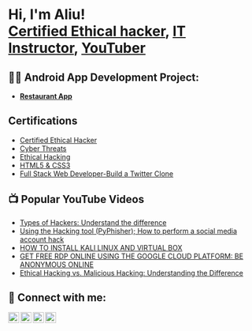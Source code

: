 <h1>Hi, I'm Aliu! <br/><a href="https://github.com/Hackedroid">Certified Ethical hacker</a>, <a href="https://www.linkedin.com/in/sanusi-aliu-a8425738">IT Instructor</a>, <a href="https://www.youtube.com/@pyruvatetechnologies?sub_confirmation=1">YouTuber</a></h1>

<h2>👨‍💻 Android App Development Project:</h2>

- [<b>Restaurant App</b>](https://play.google.com/store/apps/details?id=com.app_jeunky380.layout&hl=en&gl=US)

<h2> Certifications </h2>

- [Certified Ethical Hacker](https://drive.google.com/file/d/1oRmx2qjbMqrEgb2Yp1VKULH_HH7b87hP/view?usp=sharing)
- [Cyber Threats](https://drive.google.com/file/d/1B2Ve-y5sXeQSO9pA5v3_bBJmyIXTVjmC/view?usp=sharing)
- [Ethical Hacking](https://www.futurelearn.com/certificates/8spu36l)
- [HTML5 & CSS3](https://www.pirple.com/certificates/nr9bnutm9q)
- [Full Stack Web Developer-Build a Twitter Clone](https://earnandexcel.thinkific.com/certificates/hi0whufzqh)

<h2>📺 Popular YouTube Videos</h2>

- [Types of Hackers: Understand the difference](https://www.youtube.com/watch?v=xeltraaLkuA)
- [Using the Hacking tool (PyPhisher); How to perform a social media account hack](https://www.youtube.com/watch?v=qtaRVjSW8fc)
- [HOW TO INSTALL KALI LINUX AND VIRTUAL BOX](https://www.youtube.com/watch?v=nkYcbqZV6Ck)
- [GET FREE RDP ONLINE USING THE GOOGLE CLOUD PLATFORM: BE ANONYMOUS ONLINE](https://www.youtube.com/watch?v=58R6-JX6BuM)
- [Ethical Hacking vs. Malicious Hacking: Understanding the Difference](https://www.youtube.com/watch?v=EoG7VBU0JjU)



<h2> 🤳 Connect with me:</h2>

[<img align="left" alt="JoshMadakor | YouTube" width="22px" src="https://cdn.jsdelivr.net/npm/simple-icons@v3/icons/youtube.svg" />][youtube]
[<img align="left" alt="JoshMadakor | Twitter" width="22px" src="https://cdn.jsdelivr.net/npm/simple-icons@v3/icons/tiktok.svg" />][tiktok]
[<img align="left" alt="JoshMadakor | LinkedIn" width="22px" src="https://cdn.jsdelivr.net/npm/simple-icons@v3/icons/linkedin.svg" />][linkedin]
[<img align="left" alt="JoshMadakor | Instagram" width="22px" src="https://cdn.jsdelivr.net/npm/simple-icons@v3/icons/instagram.svg" />][instagram]

[tiktok]: https://www.tiktok.com/@pyruvatetechnologies
[youtube]: https://www.youtube.com/@pyruvatetechnologies/videos
[instagram]: https://www.instagram.com/pyruvate_technologies/
[linkedin]: https://www.linkedin.com/in/sanusi-aliu-a8425738/

